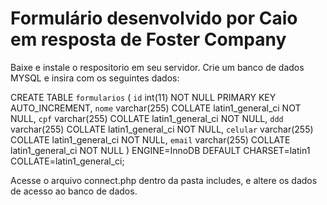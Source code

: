 # Formulário desenvolvido por Caio em resposta de Foster Company

Baixe e instale o respositorio em seu servidor.
Crie um banco de dados MYSQL e insira com os seguintes dados:

CREATE TABLE `formularios` (
  `id` int(11) NOT NULL PRIMARY KEY AUTO_INCREMENT,
  `nome` varchar(255) COLLATE latin1_general_ci NOT NULL,
  `cpf` varchar(255) COLLATE latin1_general_ci NOT NULL,
  `ddd` varchar(255) COLLATE latin1_general_ci NOT NULL,
  `celular` varchar(255) COLLATE latin1_general_ci NOT NULL,
  `email` varchar(255) COLLATE latin1_general_ci NOT NULL
) ENGINE=InnoDB DEFAULT CHARSET=latin1 COLLATE=latin1_general_ci;

Acesse o arquivo connect.php dentro da pasta includes, e altere os dados de acesso ao banco de dados.

